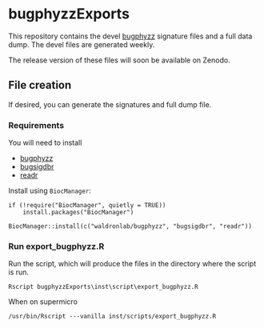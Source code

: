 # bugphyzzExports

This repository contains the devel
[bugphyzz](https://github.com/waldronlab/bugphyzz) signature files and a full
data dump. The devel files are generated weekly.

The release version of these files will soon be available on Zenodo.

## File creation

If desired, you can generate the signatures and full dump file.

### Requirements

You will need to install

* [bugphyzz](https://github.com/waldronlab/bugphyzz)
* [bugsigdbr](https://www.bioconductor.org/packages/bugsigdbr/)
* [readr](https://readr.tidyverse.org/)

Install using `BiocManager`:

```
if (!require("BiocManager", quietly = TRUE))
    install.packages("BiocManager")

BiocManager::install(c("waldronlab/bugphyzz", "bugsigdbr", "readr"))
```
### Run export_bugphyzz.R

Run the script, which will produce the files in the directory where the script
is run.

```
Rscript bugphyzzExports\inst\script\export_bugphyzz.R
```
When on supermicro

```
/usr/bin/Rscript ---vanilla inst/scripts/export_bugphyzz.R
```



